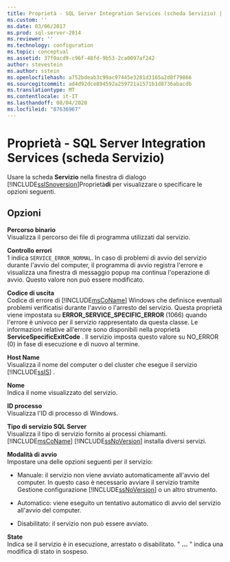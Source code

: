 ```yaml
---
title: Proprietà - SQL Server Integration Services (scheda Servizio) | Microsoft Docs
ms.custom: ''
ms.date: 03/06/2017
ms.prod: sql-server-2014
ms.reviewer: ''
ms.technology: configuration
ms.topic: conceptual
ms.assetid: 37f0acd9-c96f-48fd-9b53-2ca0097af242
author: stevestein
ms.author: sstein
ms.openlocfilehash: a752bdeab3c99ac97445e3281d3165a2d8f79866
ms.sourcegitcommit: ad4d92dce894592a259721a1571b1d8736abacdb
ms.translationtype: MT
ms.contentlocale: it-IT
ms.lasthandoff: 08/04/2020
ms.locfileid: "87636967"
---
```

# <a name="sql-server-integration-services-properties-service-tab"></a>Proprietà - SQL Server Integration Services (scheda Servizio)
  Usare la scheda **Servizio** nella finestra di dialogo [!INCLUDE[ssISnoversion](../../includes/ssisnoversion-md.md)]Proprietà**di** per visualizzare o specificare le opzioni seguenti.  
  
## <a name="options"></a>Opzioni  
 **Percorso binario**  
 Visualizza il percorso dei file di programma utilizzati dal servizio.  
  
 **Controllo errori**  
 1 indica `SERVICE_ERROR_NORMAL`. In caso di problemi di avvio del servizio durante l'avvio del computer, il programma di avvio registra l'errore e visualizza una finestra di messaggio popup ma continua l'operazione di avvio. Questo valore non può essere modificato.  
  
 **Codice di uscita**  
 Codice di errore di [!INCLUDE[msCoName](../../includes/msconame-md.md)] Windows che definisce eventuali problemi verificatisi durante l'avvio o l'arresto del servizio. Questa proprietà viene impostata su **ERROR_SERVICE_SPECIFIC_ERROR** (1066) quando l'errore è univoco per il servizio rappresentato da questa classe. Le informazioni relative all'errore sono disponibili nella proprietà **ServiceSpecificExitCode** . Il servizio imposta questo valore su NO_ERROR (0) in fase di esecuzione e di nuovo al termine.  
  
 **Host Name**  
 Visualizza il nome del computer o del cluster che esegue il servizio [!INCLUDE[ssIS](../../includes/ssis-md.md)] .  
  
 **Nome**  
 Indica il nome visualizzato del servizio.  
  
 **ID processo**  
 Visualizza l'ID di processo di Windows.  
  
 **Tipo di servizio SQL Server**  
 Visualizza il tipo di servizio fornito ai processi chiamanti. [!INCLUDE[msCoName](../../includes/msconame-md.md)] [!INCLUDE[ssNoVersion](../../includes/ssnoversion-md.md)] installa diversi servizi.  
  
 **Modalità di avvio**  
 Impostare una delle opzioni seguenti per il servizio:  
  
-   Manuale: il servizio non viene avviato automaticamente all'avvio del computer. In questo caso è necessario avviare il servizio tramite Gestione configurazione [!INCLUDE[ssNoVersion](../../includes/ssnoversion-md.md)] o un altro strumento.  
  
-   Automatico: viene eseguito un tentativo automatico di avvio del servizio all'avvio del computer.  
  
-   Disabilitato: il servizio non può essere avviato.  
  
 **State**  
 Indica se il servizio è in esecuzione, arrestato o disabilitato. " **...** " indica una modifica di stato in sospeso.  
  
  
